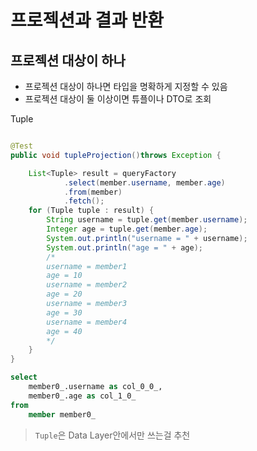# 프로젝션과 결과 반환

## 프로젝션 대상이 하나
- 프로젝션 대상이 하나면 타입을 명확하게 지정할 수 있음
- 프로젝션 대상이 둘 이상이면 튜플이나 DTO로 조회

Tuple
```java

@Test
public void tupleProjection()throws Exception {

    List<Tuple> result = queryFactory
            .select(member.username, member.age)
            .from(member)
            .fetch();
    for (Tuple tuple : result) {
        String username = tuple.get(member.username);
        Integer age = tuple.get(member.age);
        System.out.println("username = " + username);
        System.out.println("age = " + age);
        /*
        username = member1
        age = 10
        username = member2
        age = 20
        username = member3
        age = 30
        username = member4
        age = 40
        */
    }
}
```
```sql
select
    member0_.username as col_0_0_,
    member0_.age as col_1_0_ 
from
    member member0_
```

> `Tuple`은 Data Layer안에서만 쓰는걸 추천